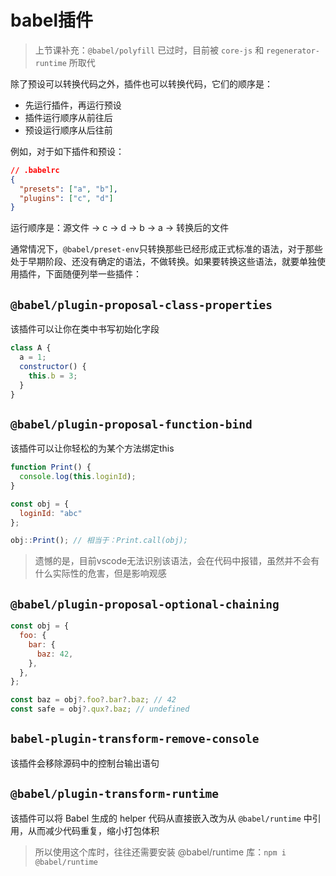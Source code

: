 # babel插件

> 上节课补充：`@babel/polyfill` 已过时，目前被 `core-js` 和 `regenerator-runtime` 所取代

除了预设可以转换代码之外，插件也可以转换代码，它们的顺序是：

- 先运行插件，再运行预设
- 插件运行顺序从前往后
- 预设运行顺序从后往前

例如，对于如下插件和预设：

```json
// .babelrc
{
  "presets": ["a", "b"],
  "plugins": ["c", "d"]
}
```

运行顺序是：源文件 -> c -> d -> b -> a -> 转换后的文件

通常情况下，`@babel/preset-env`只转换那些已经形成正式标准的语法，对于那些处于早期阶段、还没有确定的语法，不做转换。如果要转换这些语法，就要单独使用插件，下面随便列举一些插件：

## `@babel/plugin-proposal-class-properties`

该插件可以让你在类中书写初始化字段

```js
class A {
  a = 1;
  constructor() {
    this.b = 3;
  }
}
```

## `@babel/plugin-proposal-function-bind`

该插件可以让你轻松的为某个方法绑定this

```js
function Print() {
  console.log(this.loginId);
}

const obj = {
  loginId: "abc"
};

obj::Print(); // 相当于：Print.call(obj);
```

> 遗憾的是，目前vscode无法识别该语法，会在代码中报错，虽然并不会有什么实际性的危害，但是影响观感

## `@babel/plugin-proposal-optional-chaining`

```js
const obj = {
  foo: {
    bar: {
      baz: 42,
    },
  },
};

const baz = obj?.foo?.bar?.baz; // 42
const safe = obj?.qux?.baz; // undefined
```

## `babel-plugin-transform-remove-console`

该插件会移除源码中的控制台输出语句

## `@babel/plugin-transform-runtime`

该插件可以将 Babel 生成的 helper 代码从直接嵌入改为从 `@babel/runtime` 中引用，从而减少代码重复，缩小打包体积

> 所以使用这个库时，往往还需要安装 @babel/runtime 库：`npm i @babel/runtime`
